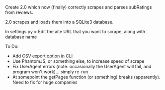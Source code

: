 Create 2.0 which now (finally) correctly scrapes and parses subRatings from reviews. 

2.0 scrapes and loads them into a SQLite3 database. 

In settings.py = Edit the aite URL that you want to scrape, along with database name

To Do:
- Add CSV export option in CLI
- Use PhantomJS, or something else, to increase speed of scrape
- Fix UserAgent errors (note: occasionally the UserAgent will fail, and program won't work)... simply re-run
- At somepoint the getPages function (or something) breaks (apparently). Need to fix for huge companies
